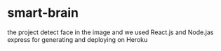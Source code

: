 # smart-brain
the project detect face in the image and we used React.js and Node.jas express for generating and deploying on Heroku
